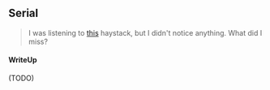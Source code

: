 ## Serial

> I was listening to [this](./c2528fd28e37aa9bbd4ca6030f6a84e7649d5d95_serial.wav) haystack, but I didn't notice anything. What did I miss?

#### WriteUp

(TODO)